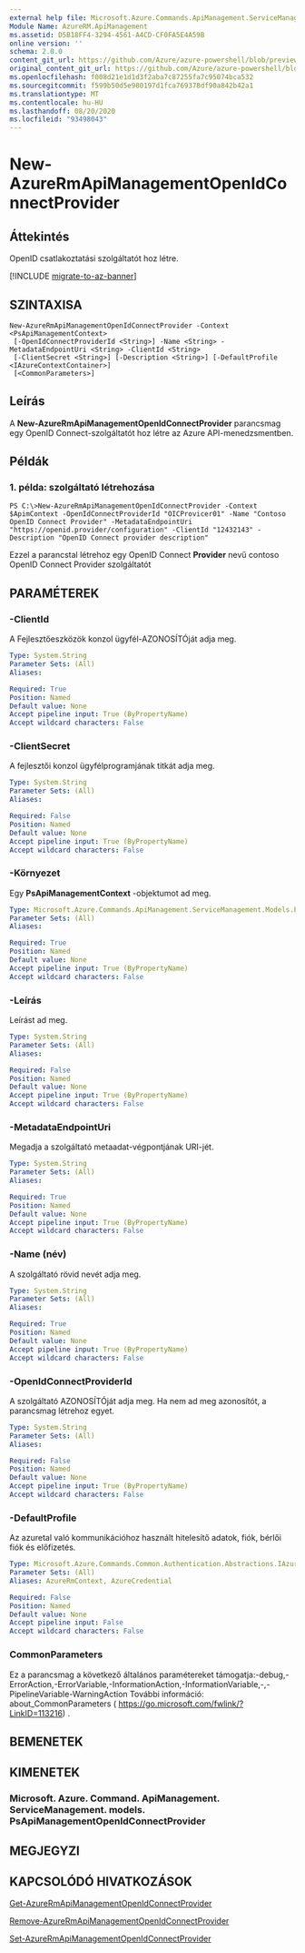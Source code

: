 ```yaml
---
external help file: Microsoft.Azure.Commands.ApiManagement.ServiceManagement.dll-Help.xml
Module Name: AzureRM.ApiManagement
ms.assetid: D5B18FF4-3294-4561-A4CD-CF0FA5E4A59B
online version: ''
schema: 2.0.0
content_git_url: https://github.com/Azure/azure-powershell/blob/preview/src/ResourceManager/ApiManagement/Commands.ApiManagement/help/New-AzureRmApiManagementOpenIdConnectProvider.md
original_content_git_url: https://github.com/Azure/azure-powershell/blob/preview/src/ResourceManager/ApiManagement/Commands.ApiManagement/help/New-AzureRmApiManagementOpenIdConnectProvider.md
ms.openlocfilehash: f008d21e1d1d3f2aba7c87255fa7c95074bca532
ms.sourcegitcommit: f599b50d5e980197d1fca769378df90a842b42a1
ms.translationtype: MT
ms.contentlocale: hu-HU
ms.lasthandoff: 08/20/2020
ms.locfileid: "93498043"
---
```

# New-AzureRmApiManagementOpenIdConnectProvider

## Áttekintés
OpenID csatlakoztatási szolgáltatót hoz létre.

[!INCLUDE [migrate-to-az-banner](../../includes/migrate-to-az-banner.md)]

## SZINTAXISA

```
New-AzureRmApiManagementOpenIdConnectProvider -Context <PsApiManagementContext>
 [-OpenIdConnectProviderId <String>] -Name <String> -MetadataEndpointUri <String> -ClientId <String>
 [-ClientSecret <String>] [-Description <String>] [-DefaultProfile <IAzureContextContainer>]
 [<CommonParameters>]
```

## Leírás
A **New-AzureRmApiManagementOpenIdConnectProvider** parancsmag egy OpenID Connect-szolgáltatót hoz létre az Azure API-menedzsmentben.

## Példák

### 1. példa: szolgáltató létrehozása
```
PS C:\>New-AzureRmApiManagementOpenIdConnectProvider -Context $ApimContext -OpenIdConnectProviderId "OICProvicer01" -Name "Contoso OpenID Connect Provider" -MetadataEndpointUri "https://openid.provider/configuration" -ClientId "12432143" -Description "OpenID Connect provider description"
```

Ezzel a parancstal létrehoz egy OpenID Connect **Provider** nevű contoso OpenID Connect Provider szolgáltatót

## PARAMÉTEREK

### -ClientId
A Fejlesztőeszközök konzol ügyfél-AZONOSÍTÓját adja meg.

```yaml
Type: System.String
Parameter Sets: (All)
Aliases: 

Required: True
Position: Named
Default value: None
Accept pipeline input: True (ByPropertyName)
Accept wildcard characters: False
```

### -ClientSecret
A fejlesztői konzol ügyfélprogramjának titkát adja meg.

```yaml
Type: System.String
Parameter Sets: (All)
Aliases: 

Required: False
Position: Named
Default value: None
Accept pipeline input: True (ByPropertyName)
Accept wildcard characters: False
```

### -Környezet
Egy **PsApiManagementContext** -objektumot ad meg.

```yaml
Type: Microsoft.Azure.Commands.ApiManagement.ServiceManagement.Models.PsApiManagementContext
Parameter Sets: (All)
Aliases: 

Required: True
Position: Named
Default value: None
Accept pipeline input: True (ByPropertyName)
Accept wildcard characters: False
```

### -Leírás
Leírást ad meg.

```yaml
Type: System.String
Parameter Sets: (All)
Aliases: 

Required: False
Position: Named
Default value: None
Accept pipeline input: True (ByPropertyName)
Accept wildcard characters: False
```

### -MetadataEndpointUri
Megadja a szolgáltató metaadat-végpontjának URI-jét.

```yaml
Type: System.String
Parameter Sets: (All)
Aliases: 

Required: True
Position: Named
Default value: None
Accept pipeline input: True (ByPropertyName)
Accept wildcard characters: False
```

### -Name (név)
A szolgáltató rövid nevét adja meg.

```yaml
Type: System.String
Parameter Sets: (All)
Aliases: 

Required: True
Position: Named
Default value: None
Accept pipeline input: True (ByPropertyName)
Accept wildcard characters: False
```

### -OpenIdConnectProviderId
A szolgáltató AZONOSÍTÓját adja meg.
Ha nem ad meg azonosítót, a parancsmag létrehoz egyet.

```yaml
Type: System.String
Parameter Sets: (All)
Aliases: 

Required: False
Position: Named
Default value: None
Accept pipeline input: True (ByPropertyName)
Accept wildcard characters: False
```

### -DefaultProfile
Az azuretal való kommunikációhoz használt hitelesítő adatok, fiók, bérlői fiók és előfizetés.

```yaml
Type: Microsoft.Azure.Commands.Common.Authentication.Abstractions.IAzureContextContainer
Parameter Sets: (All)
Aliases: AzureRmContext, AzureCredential

Required: False
Position: Named
Default value: None
Accept pipeline input: False
Accept wildcard characters: False
```

### CommonParameters
Ez a parancsmag a következő általános paramétereket támogatja:-debug,-ErrorAction,-ErrorVariable,-InformationAction,-InformationVariable,-,-PipelineVariable-WarningAction További információ: about_CommonParameters ( https://go.microsoft.com/fwlink/?LinkID=113216) .

## BEMENETEK

## KIMENETEK

### Microsoft. Azure. Command. ApiManagement. ServiceManagement. models. PsApiManagementOpenIdConnectProvider

## MEGJEGYZI

## KAPCSOLÓDÓ HIVATKOZÁSOK

[Get-AzureRmApiManagementOpenIdConnectProvider](./Get-AzureRmApiManagementOpenIdConnectProvider.md)

[Remove-AzureRmApiManagementOpenIdConnectProvider](./Remove-AzureRmApiManagementOpenIdConnectProvider.md)

[Set-AzureRmApiManagementOpenIdConnectProvider](./Set-AzureRmApiManagementOpenIdConnectProvider.md)


